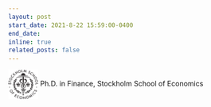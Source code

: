 ```yaml
---
layout: post
start_date: 2021-8-22 15:59:00-0400
end_date: 
inline: true
related_posts: false
---
```


<a href="https://www.hhs.se/" target="_blank"><img src="/assets/img/sse.png" alt="SSE" style="width:60px; height:60px; vertical-align:middle;"></a> Ph.D. in Finance, Stockholm School of Economics
